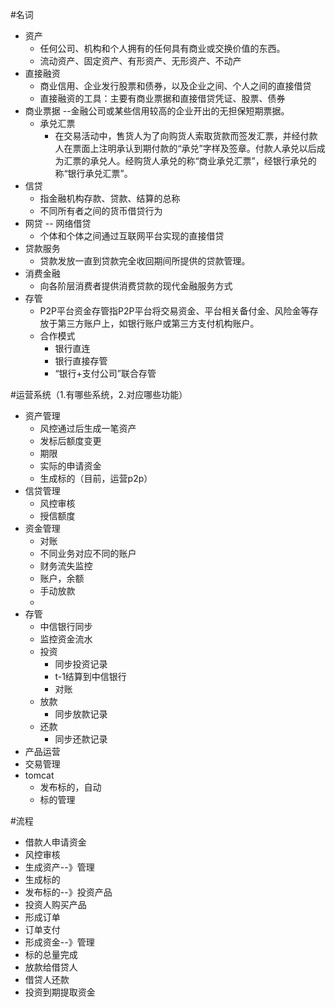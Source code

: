 #名词
*   资产
    -   任何公司、机构和个人拥有的任何具有商业或交换价值的东西。
    -   流动资产、固定资产、有形资产、无形资产、不动产
*   直接融资
    -   商业信用、企业发行股票和债券，以及企业之间、个人之间的直接借贷
    -   直接融资的工具：主要有商业票据和直接借贷凭证、股票、债券
*   商业票据 --金融公司或某些信用较高的企业开出的无担保短期票据。
    -   承兑汇票
        -   在交易活动中，售货人为了向购货人索取货款而签发汇票，并经付款人在票面上注明承认到期付款的“承兑”字样及签章。付款人承兑以后成为汇票的承兑人。经购货人承兑的称“商业承兑汇票”，经银行承兑的称“银行承兑汇票”。
*   信贷
    -   指金融机构存款、贷款、结算的总称
    -   不同所有者之间的货币借贷行为
*   网贷 -- 网络借贷
    -   个体和个体之间通过互联网平台实现的直接借贷
*   贷款服务
    -   贷款发放一直到贷款完全收回期间所提供的贷款管理。
*   消费金融
    -   向各阶层消费者提供消费贷款的现代金融服务方式
*   存管
    -   P2P平台资金存管指P2P平台将交易资金、平台相关备付金、风险金等存放于第三方账户上，如银行账户或第三方支付机构账户。
    -   合作模式
        +   银行直连
        +   银行直接存管
        +   “银行+支付公司”联合存管


#运营系统（1.有哪些系统，2.对应哪些功能）
*   资产管理
    -   风控通过后生成一笔资产
    -   发标后额度变更
    -   期限
    -   实际的申请资金
    -   生成标的（目前，运营p2p）
*   信贷管理
    -   风控审核
    -   授信额度
*   资金管理
    -   对账
    -   不同业务对应不同的账户
    -   财务流失监控
    -   账户，余额
    -   手动放款
    -   
*   存管
    -   中信银行同步
    -   监控资金流水
    -   投资
        +   同步投资记录
        +   t-1结算到中信银行
        +   对账
    -   放款
        +   同步放款记录
    -   还款
        +   同步还款记录
*   产品运营
*   交易管理
*   tomcat
    -   发布标的，自动
    -   标的管理

#流程
*   借款人申请资金
*   风控审核
*   生成资产--》管理
*   生成标的
*   发布标的--》投资产品
*   投资人购买产品
*   形成订单
*   订单支付
*   形成资金--》管理
*   标的总量完成
*   放款给借贷人
*   借贷人还款
*   投资到期提取资金


